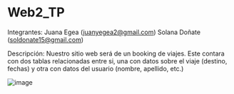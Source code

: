 # Web2_TP
Integrantes:
Juana Egea (juanyegea2@gmail.com)
Solana Doñate (soldonate15@gmail.com)

Descripción:
Nuestro sitio web será de un booking de viajes. Este contara con dos tablas relacionadas entre si, una con datos sobre el viaje (destino, fechas) y otra con datos del usuario (nombre, apellido, etc.)

![image](https://github.com/user-attachments/assets/1afa2ef8-4921-4e78-a306-c97ccdccb4b6)

